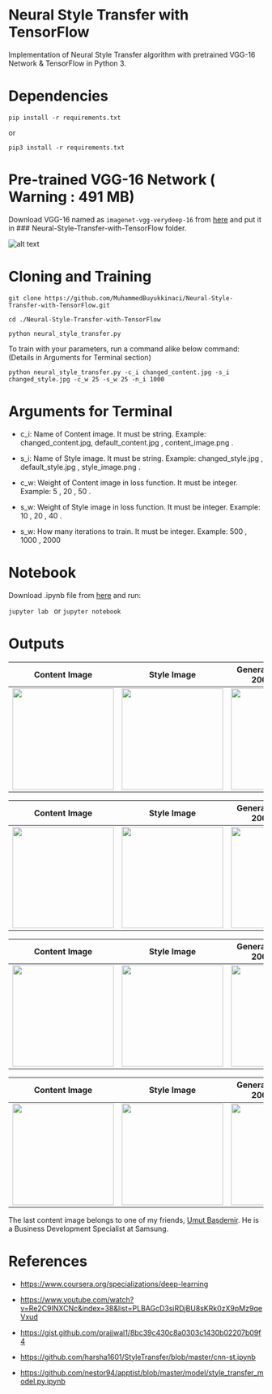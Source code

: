 # Neural Style Transfer with TensorFlow
Implementation of Neural Style Transfer algorithm with pretrained VGG-16 Network & TensorFlow in Python 3.

# Dependencies

```pip install -r requirements.txt```

or

```pip3 install -r requirements.txt```

# Pre-trained VGG-16 Network ( Warning : 491 MB)

Download VGG-16 named as ```imagenet-vgg-verydeep-16```  from [here](http://www.vlfeat.org/matconvnet/pretrained/#imagenet-ilsvrc-classification) and put it in ### Neural-Style-Transfer-with-TensorFlow folder.

![alt text](https://github.com/MuhammedBuyukkinaci/Neural-Style-Transfer-with-TensorFlow/blob/master/pictures/vgg16_where.png) 



# Cloning and Training

```
git clone https://github.com/MuhammedBuyukkinaci/Neural-Style-Transfer-with-TensorFlow.git

cd ./Neural-Style-Transfer-with-TensorFlow

python neural_style_transfer.py
```

To train with your parameters, run a command alike below command: (Details in Arguments for Terminal section)

```python neural_style_transfer.py -c_i changed_content.jpg -s_i changed_style.jpg -c_w 25 -s_w 25 -n_i 1000 ```

# Arguments for Terminal
- c_i: Name of Content image. It must be string. Example: changed_content.jpg, default_content.jpg , content_image.png .

- s_i: Name of Style image. It must be string. Example: changed_style.jpg , default_style.jpg , style_image.png .

- c_w: Weight of Content image in loss function. It must be integer. Example: 5 , 20 , 50 .

- s_w: Weight of Style image in loss function. It must be integer. Example: 10 , 20 , 40 .

- s_w: How many iterations to train. It must be integer. Example: 500 , 1000 , 2000
# Notebook

Download .ipynb file from [here](https://github.com/MuhammedBuyukkinaci/My-Jupyter-Files/blob/master/neural_style_transfer.ipynb) and run:

```jupyter lab ``` or ```jupyter notebook ```

# Outputs

Content Image             |  Style Image          |  Generated Image After 2000 iterations      |GIF during 2000 iterations             
:-------------------------:|:-------------------------:|:-------------------------:|:-------------------------:
<img src="https://github.com/MuhammedBuyukkinaci/Neural-Style-Transfer-with-TensorFlow/blob/master/pictures/content_images/content_image.jpg" width="200" height="200">  | <img src="https://github.com/MuhammedBuyukkinaci/Neural-Style-Transfer-with-TensorFlow/blob/master/pictures/style_images/style_image.jpg" width="200" height="200">  | <img src="https://github.com/MuhammedBuyukkinaci/Neural-Style-Transfer-with-TensorFlow/blob/master/pictures/generated_images/generated_image.jpg" width="200" height="200">  | <img src="https://github.com/MuhammedBuyukkinaci/Neural-Style-Transfer-with-TensorFlow/blob/master/pictures/gifs/gif.gif" width="200" height="200">


Content Image             |  Style Image          |  Generated Image After 2000 iterations      |GIF during 2000 iterations             
:-------------------------:|:-------------------------:|:-------------------------:|:-------------------------:
<img src="https://github.com/MuhammedBuyukkinaci/Neural-Style-Transfer-with-TensorFlow/blob/master/pictures/content_images/content_image1.jpg" width="200" height="200">  | <img src="https://github.com/MuhammedBuyukkinaci/Neural-Style-Transfer-with-TensorFlow/blob/master/pictures/style_images/style_image1.jpg" width="200" height="200">  | <img src="https://github.com/MuhammedBuyukkinaci/Neural-Style-Transfer-with-TensorFlow/blob/master/pictures/generated_images/generated_image1.jpg" width="200" height="200">  | <img src="https://github.com/MuhammedBuyukkinaci/Neural-Style-Transfer-with-TensorFlow/blob/master/pictures/gifs/gif1.gif" width="200" height="200">


Content Image             |  Style Image          |  Generated Image After 2000 iterations      |GIF during 2000 iterations             
:-------------------------:|:-------------------------:|:-------------------------:|:-------------------------:
<img src="https://github.com/MuhammedBuyukkinaci/Neural-Style-Transfer-with-TensorFlow/blob/master/pictures/content_images/content_image2.jpg" width="200" height="200">  | <img src="https://github.com/MuhammedBuyukkinaci/Neural-Style-Transfer-with-TensorFlow/blob/master/pictures/style_images/style_image2.jpg" width="200" height="200">  | <img src="https://github.com/MuhammedBuyukkinaci/Neural-Style-Transfer-with-TensorFlow/blob/master/pictures/generated_images/generated_image2.jpg" width="200" height="200">  | <img src="https://github.com/MuhammedBuyukkinaci/Neural-Style-Transfer-with-TensorFlow/blob/master/pictures/gifs/gif2.gif" width="200" height="200">


Content Image             |  Style Image          |  Generated Image After 2000 iterations      |GIF during 2000 iterations             
:-------------------------:|:-------------------------:|:-------------------------:|:-------------------------:
<img src="https://github.com/MuhammedBuyukkinaci/Neural-Style-Transfer-with-TensorFlow/blob/master/pictures/content_images/content_image3.jpg" width="200" height="200">  | <img src="https://github.com/MuhammedBuyukkinaci/Neural-Style-Transfer-with-TensorFlow/blob/master/pictures/style_images/style_image3.jpg" width="200" height="200">  | <img src="https://github.com/MuhammedBuyukkinaci/Neural-Style-Transfer-with-TensorFlow/blob/master/pictures/generated_images/generated_image3.jpg" width="200" height="200">  | <img src="https://github.com/MuhammedBuyukkinaci/Neural-Style-Transfer-with-TensorFlow/blob/master/pictures/gifs/gif3.gif" width="200" height="200">


The last content image belongs to one of my friends, [Umut Başdemir](https://www.linkedin.com/in/umutbasdemir/). He is a Business Development Specialist at Samsung.

# References

- https://www.coursera.org/specializations/deep-learning

- https://www.youtube.com/watch?v=Re2C9INXCNc&index=38&list=PLBAGcD3siRDjBU8sKRk0zX9pMz9qeVxud

- https://gist.github.com/prajjwal1/8bc39c430c8a0303c1430b02207b09f4

- https://github.com/harsha1601/StyleTransfer/blob/master/cnn-st.ipynb

- https://github.com/nestor94/apptist/blob/master/model/style_transfer_model.py.ipynb

